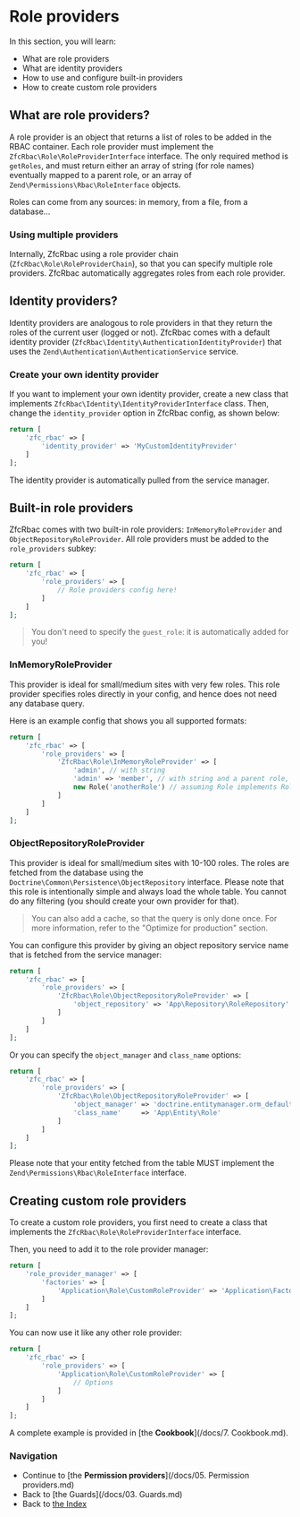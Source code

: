 # Role providers

In this section, you will learn:

* What are role providers
* What are identity providers
* How to use and configure built-in providers
* How to create custom role providers

## What are role providers?

A role provider is an object that returns a list of roles to be added in the RBAC container. Each role provider must
implement the `ZfcRbac\Role\RoleProviderInterface` interface. The only required method is `getRoles`, and must return
either an array of string (for role names) eventually mapped to a parent role, or an array of
`Zend\Permissions\Rbac\RoleInterface` objects.

Roles can come from any sources: in memory, from a file, from a database...

### Using multiple providers

Internally, ZfcRbac using a role provider chain (`ZfcRbac\Role\RoleProviderChain`), so that you can specify multiple
role providers. ZfcRbac automatically aggregates roles from each role provider.

## Identity providers?

Identity providers are analogous to role providers in that they return the roles of the current user (logged or not).
ZfcRbac comes with a default identity provider (`ZfcRbac\Identity\AuthenticationIdentityProvider`) that uses the
`Zend\Authentication\AuthenticationService` service.

### Create your own identity provider

If you want to implement your own identity provider, create a new class that implements
`ZfcRbac\Identity\IdentityProviderInterface` class. Then, change the `identity_provider` option in ZfcRbac config,
as shown below:

```php
return [
    'zfc_rbac' => [
        'identity_provider' => 'MyCustomIdentityProvider'
    ]
];
```

The identity provider is automatically pulled from the service manager.

## Built-in role providers

ZfcRbac comes with two built-in role providers: `InMemoryRoleProvider` and `ObjectRepositoryRoleProvider`. All role
providers must be added to the `role_providers` subkey:

```php
return [
    'zfc_rbac' => [
        'role_providers' => [
            // Role providers config here!
        ]
    ]
];
```

> You don't need to specify the `guest_role`: it is automatically added for you!

### InMemoryRoleProvider

This provider is ideal for small/medium sites with very few roles. This role provider specifies roles directly in
your config, and hence does not need any database query.

Here is an example config that shows you all supported formats:

```php
return [
    'zfc_rbac' => [
        'role_providers' => [
            'ZfcRbac\Role\InMemoryRoleProvider' => [
                'admin', // with string
                'admin' => 'member', // with string and a parent role,
                new Role('anotherRole') // assuming Role implements RoleInterface
            ]
        ]
    ]
];
```

### ObjectRepositoryRoleProvider

This provider is ideal for small/medium sites with 10-100 roles. The roles are fetched from the database using
the `Doctrine\Common\Persistence\ObjectRepository` interface. Please note that this role is intentionally simple and always load
the whole table. You cannot do any filtering (you should create your own provider for that).

> You can also add a cache, so that the query is only done once. For more information, refer to the "Optimize for production" section.

You can configure this provider by giving an object repository service name that is fetched from the service manager:

```php
return [
    'zfc_rbac' => [
        'role_providers' => [
            'ZfcRbac\Role\ObjectRepositoryRoleProvider' => [
                'object_repository' => 'App\Repository\RoleRepository'
            ]
        ]
    ]
];
```

Or you can specify the `object_manager` and `class_name` options:

```php
return [
    'zfc_rbac' => [
        'role_providers' => [
            'ZfcRbac\Role\ObjectRepositoryRoleProvider' => [
                'object_manager' => 'doctrine.entitymanager.orm_default',
                'class_name'     => 'App\Entity\Role'
            ]
        ]
    ]
];
```

Please note that your entity fetched from the table MUST implement the `Zend\Permissions\Rbac\RoleInterface` interface.


## Creating custom role providers

To create a custom role providers, you first need to create a class that implements the `ZfcRbac\Role\RoleProviderInterface`
interface.

Then, you need to add it to the role provider manager:

```php
return [
    'role_provider_manager' => [
        'factories' => [
            'Application\Role\CustomRoleProvider' => 'Application\Factory\CustomRoleProviderFactory'
        ]
    ]
];
```

You can now use it like any other role provider:

```php
return [
    'zfc_rbac' => [
        'role_providers' => [
            'Application\Role\CustomRoleProvider' => [
                // Options
            ]
        ]
    ]
];
```

A complete example is provided in [the **Cookbook**](/docs/7. Cookbook.md).

### Navigation

* Continue to [the **Permission providers**](/docs/05. Permission providers.md)
* Back to [the Guards](/docs/03. Guards.md)
* Back to [the Index](/docs/README.md)
